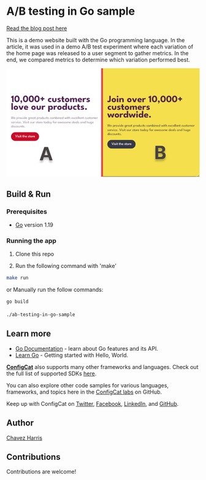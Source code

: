 # A/B testing in Go sample

[Read the blog post here](https://configcat.com/blog/)

This is a demo website built with the Go programming language. In the article, it was used in a demo A/B test experiment where each variation of the home page was released to a user segment to gather metrics. In the end, we compared metrics to determine which variation performed best.

![A/B Versions](ab_versions.png)

## Build & Run

### Prerequisites

- [Go](https://go.dev/) version 1.19


### Running the app
1. Clone this repo

2. Run the following command with 'make'

```sh
make run
```

or Manually run the follow commands:

```sh
go build

./ab-testing-in-go-sample
```

## Learn more

- [Go Documentation](https://go.dev/doc/) - learn about Go features and its API.
- [Learn Go](https://go.dev/doc/tutorial/getting-started) - Getting started with Hello, World.

[**ConfigCat**](https://configcat.com) also supports many other frameworks and languages. Check out the full list of supported SDKs [here](https://configcat.com/docs/sdk-reference/overview/).

You can also explore other code samples for various languages, frameworks, and topics here in the [ConfigCat labs](https://github.com/configcat-labs) on GitHub.

Keep up with ConfigCat on [Twitter](https://twitter.com/configcat), [Facebook](https://www.facebook.com/configcat), [LinkedIn](https://www.linkedin.com/company/configcat/), and [GitHub](https://github.com/configcat).

## Author
[Chavez Harris](https://github.com/codedbychavez)

## Contributions
Contributions are welcome!
